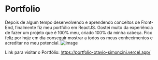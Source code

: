 #                                          Portfolio 
Depois de algum tempo desenvolvendo e aprendendo conceitos de Front-End, finalmente fiz meu portfólio em ReactJS.
Gostei muito da experiência de fazer um projeto que é 100% meu, criado 100% da minha cabeça. 
Fico feliz por hoje em dia conseguir mostrar a todos os meus conhecimentos e acreditar no meu potencial. 
![image](https://user-images.githubusercontent.com/105526150/228418859-29c2fe25-5367-49f5-8239-02f1ceeb6046.png) 

Link para visitar o Portfólio: https://portfolio-otavio-simoncini.vercel.app/
